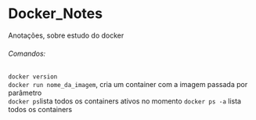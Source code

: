 # Docker_Notes
Anotações, sobre estudo do docker

###### Comandos:
`docker version`  
`docker run nome_da_imagem`, cria um container com a imagem passada por parâmetro  
`docker ps`lista todos os containers ativos no momento
`docker ps -a` lista todos os containers
